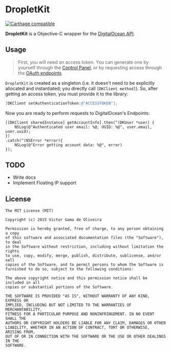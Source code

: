 # DropletKit
[![Carthage compatible](https://img.shields.io/badge/Carthage-compatible-4BC51D.svg?style=flat)](https://github.com/Carthage/Carthage)

**DropletKit** is a Objective-C wrapper for the [DigitalOcean API](https://developers.digitalocean.com).

## Usage

> First, you will need an access token. You can generate one by yourself through the [Control Panel](https://cloud.digitalocean.com/settings/applications), or by requesting
access through the [OAuth endpoints](https://www.digitalocean.com/community/tutorials/how-to-use-oauth-authentication-with-digitalocean-as-a-user-or-developer).

`DropletKit` is created as a singleton (i.e. it doesn't need to be explicitly allocated and instantiated; you directly call `[DKClient method]`). So, after getting an access token, you must provide it to the library:

```objectivec
[DKClient setAuthenticationToken:@"ACCESSTOKEN"];
```

Now you are ready to perform requests to DigitalOcean's Endpoints:

```objc
[[DKClient sharedInstance] getAccountInfo].then(^(DKUser *user) {
    NSLog(@"Authenticated user email: %@, UUID: %@", user.email, user.uuid);
})
.catch(^(NSError *error){
    NSLog(@"Error getting account data: %@", error)
});

```

## TODO
 * Write docs
 * Implement Floating IP support

## License

```
The MIT License (MIT)

Copyright (c) 2015 Victor Gama de Oliveira

Permission is hereby granted, free of charge, to any person obtaining a copy
of this software and associated documentation files (the "Software"), to deal
in the Software without restriction, including without limitation the rights
to use, copy, modify, merge, publish, distribute, sublicense, and/or sell
copies of the Software, and to permit persons to whom the Software is
furnished to do so, subject to the following conditions:

The above copyright notice and this permission notice shall be included in all
copies or substantial portions of the Software.

THE SOFTWARE IS PROVIDED "AS IS", WITHOUT WARRANTY OF ANY KIND, EXPRESS OR
IMPLIED, INCLUDING BUT NOT LIMITED TO THE WARRANTIES OF MERCHANTABILITY,
FITNESS FOR A PARTICULAR PURPOSE AND NONINFRINGEMENT. IN NO EVENT SHALL THE
AUTHORS OR COPYRIGHT HOLDERS BE LIABLE FOR ANY CLAIM, DAMAGES OR OTHER
LIABILITY, WHETHER IN AN ACTION OF CONTRACT, TORT OR OTHERWISE, ARISING FROM,
OUT OF OR IN CONNECTION WITH THE SOFTWARE OR THE USE OR OTHER DEALINGS IN THE
SOFTWARE.
```
